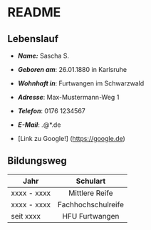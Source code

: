 # README

## Lebenslauf

* ***Name:*** Sascha S.

* ***Geboren am***: 26.01.1880 in Karlsruhe

* ***Wohnhaft in***: Furtwangen im Schwarzwald

* ***Adresse***: Max-Mustermann-Weg 1

* ***Telefon***: 0176 1234567

* ***E-Mail***: *.*@*.de

* [Link zu Google!] (https://google.de)

## Bildungsweg

| Jahr | Schulart |   
| ------------- |:-------------:|
| xxxx - xxxx      | Mittlere Reife |
| xxxx - xxxx      | Fachhochschulreife      |
| seit xxxx | HFU Furtwangen      |
